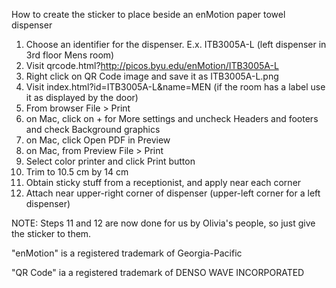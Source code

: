 How to create the sticker to place beside an enMotion paper towel dispenser

1. Choose an identifier for the dispenser. E.x. ITB3005A-L (left dispenser in 3rd floor Mens room)
2. Visit qrcode.html?http://picos.byu.edu/enMotion/ITB3005A-L
3. Right click on QR Code image and save it as ITB3005A-L.png
4. Visit index.html?id=ITB3005A-L&name=MEN (if the room has a label use it as displayed by the door)
5. From browser File > Print
6. on Mac, click on + for More settings and uncheck Headers and footers and check Background graphics
7. on Mac, click Open PDF in Preview
8. on Mac, from Preview File > Print
9. Select color printer and click Print button
10. Trim to 10.5 cm by 14 cm
11. Obtain sticky stuff from a receptionist, and apply near each corner
12. Attach near upper-right corner of dispenser (upper-left corner for a left dispenser)

NOTE: Steps 11 and 12 are now done for us by Olivia's people, so just give the sticker to them.

"enMotion" is a registered trademark of Georgia-Pacific

"QR Code" ia a registered trademark of DENSO WAVE INCORPORATED
